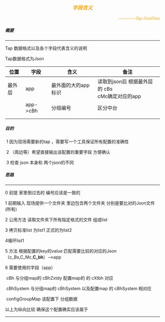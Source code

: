 <h3 align = "center"><i><font style="font-family:隶书" color="#FFA500">字段含义</font></i></h3>

<p align ="right"><i><font  style="font-family:隶书" color="#FFA500">------------Tap-JsonData</font></i></p>

##### 概要

---

Tap 数据格式以及各个字段代表含义的说明

Tap数据格式为Json

| 位置   | 字段     | 含义                | 备注                                                |
| ------ | -------- | ------------------- | --------------------------------------------------- |
| 最外层 | app      | 最外面的大的app标识 | 读取到json后 根据最外层的 cBs<br />cMc确定对应的app |
|        | app->cBh | 分组编号            | 区分中台                                            |
|        |          |                     |                                                     |
|        |          |                     |                                                     |

##### 目的

​	1 因为现场需要新的tap ，需要写一个工具保证所有配置的准确性

​    2 （周边等）希望直接输出该配置的重要字段 方便确认

​    3 检查 json 本身和 两个json的不同

##### 思路

---

0 前提 家里倒过去的 编号应该是一致的

1  前期输入 现场提供一个文件夹 里边包含两个文件夹 分别是要比对的Json文件(所有)

2 公用方法 读取文件夹下所有指定格式的文件 组成list

3 拷贝标准list 为list1 正式的为list2

4循环list1 

5 方法 根据配置的key的value 匹配需要比较的对应的Json（c_Bs,C_Mc,**C_bh**）-->app

6  需要使用的字段（app）

​	 cBh 与分组map的 cBhZxtdy  配置map的 的 cXtbh 对应

​	cBhSystem 与分组map的 cBhSystem 以及配置map 的 cBhSystem 相对应

​	configGroupMap	 该配置下 分组数据

以上为纵向比较 确保这个配置确实应该属于 

-----







